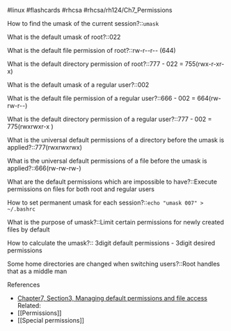  #linux #flashcards #rhcsa #rhcsa/rh124/Ch7_Permissions 

How to find the umask of the current session?::`umask`
<!--SR:!2023-07-26,4,291-->

What is the default umask of root?::022
<!--SR:!2023-07-26,4,291-->

What is the default file permission of root?::rw-r--r-- (644)
<!--SR:!2023-07-26,4,291-->

What is the default directory permission of root?::777 - 022 = 755(rwx-r-xr-x)
<!--SR:!2023-07-26,4,291-->

What is the default umask of a regular user?::002
<!--SR:!2023-07-26,4,291-->

What is the default file permission of a regular user?::666 - 002 = 664(rw-rw-r--)
<!--SR:!2023-07-26,4,291-->

What is the default directory permission of a regular user?::777 - 002 = 775(rwxrwxr-x )
<!--SR:!2023-07-26,4,291-->

What is the universal default permissions of a directory before the umask is applied?::777(rwxrwxrwx)
<!--SR:!2023-07-26,4,291-->

What is the universal default permissions of a file before the umask is applied?::666(rw-rw-rw-)
<!--SR:!2023-07-26,4,291-->

What are the default permissions which are impossible to have?::Execute permissions on files for both root and regular users
<!--SR:!2023-07-26,4,291-->

How to set permanent umask for each session?::`echo "umask 007" > ~/.bashrc`
<!--SR:!2023-07-26,4,291-->

What is the purpose of umask?::Limit certain permissions for newly created files by default
<!--SR:!2023-07-26,4,291-->

How to calculate the umask?:: 3digit default permissions - 3digit desired permissions
<!--SR:!2023-07-26,4,291-->

Some home directories are changed when switching users?::Root handles that as a middle man
<!--SR:!2023-07-26,4,291-->

References
 - [Chapter7, Section3, Managing default permissions and file access](rh124-8.0-student-guide.pdf#pageno=244)
Related:
- [[Permissions]]
- [[Special permissions]]